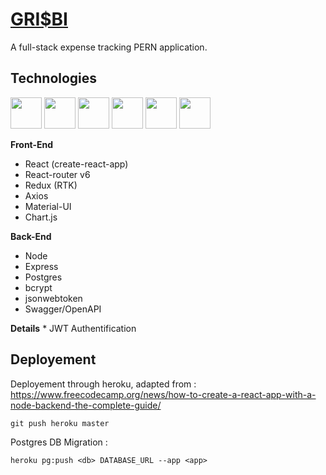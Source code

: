 # [GRI$BI](https://grisbi.herokuapp.com/)

A full-stack expense tracking PERN application.

## Technologies
<div>
<img src='https://cdn.jsdelivr.net/gh/devicons/devicon/icons/react/react-original.svg' width=50 height=50>
<img src="https://cdn.jsdelivr.net/gh/devicons/devicon/icons/redux/redux-original.svg" width=50 height=50>
<img src='https://camo.githubusercontent.com/bf32d0a71c170dbdb203c201579564f2cd7fc54a24720faad61af12c9605c6b5/68747470733a2f2f7265616374747261696e696e672e636f6d2f72656163742d726f757465722f616e64726f69642d6368726f6d652d313434783134342e706e67' width=50 height=50>
<img src="https://cdn.jsdelivr.net/gh/devicons/devicon/icons/postgresql/postgresql-original.svg" width="50" height="50">
<img src='https://cdn.jsdelivr.net/gh/devicons/devicon/icons/nodejs/nodejs-original.svg' width="50" height="50">
<img src='https://cdn.jsdelivr.net/gh/devicons/devicon/icons/express/express-original.svg' width="50" height="50">
</div>

**Front-End**

* React (create-react-app)
* React-router v6
* Redux (RTK)
* Axios
* Material-UI
* Chart.js

**Back-End**

* Node
* Express
* Postgres
* bcrypt
* jsonwebtoken
* Swagger/OpenAPI

**Details** 
    * JWT Authentification

  
## Deployement

Deployement through heroku, adapted from : https://www.freecodecamp.org/news/how-to-create-a-react-app-with-a-node-backend-the-complete-guide/

``` 
git push heroku master 
```
Postgres DB Migration :

```
heroku pg:push <db> DATABASE_URL --app <app> 
```

